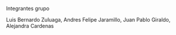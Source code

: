 Integrantes grupo

Luis Bernardo Zuluaga, 
Andres Felipe Jaramillo, 
Juan Pablo Giraldo, 
Alejandra Cardenas
